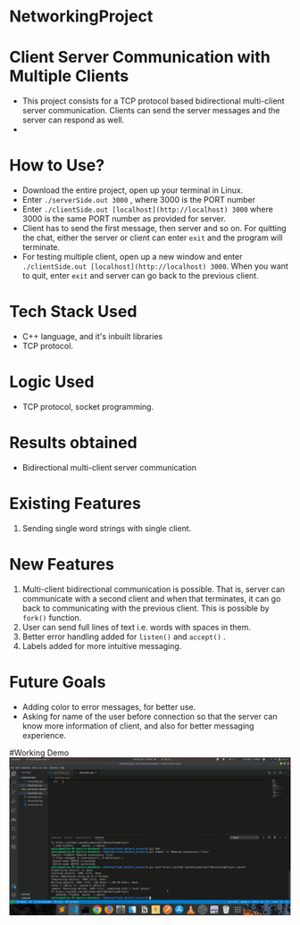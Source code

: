 # NetworkingProject
# Client Server Communication with Multiple Clients

- This project consists for a TCP protocol based bidirectional multi-client server communication. Clients can send the server messages and the server can respond as well.
- 

# How to Use?

- Download the entire project, open up your terminal in Linux.
- Enter `./serverSide.out 3000` , where 3000 is the PORT number
- Enter `./clientSide.out [localhost](http://localhost) 3000` where 3000 is the same PORT number as provided for server.
- Client has to send the first message, then server and so on. For quitting the chat, either the server or client can enter `exit` and the program will terminate.
- For testing multiple client, open up a new window and enter `./clientSide.out [localhost](http://localhost) 3000`. When you want to quit, enter `exit` and server can go back to the previous client.

# Tech Stack Used

- C++ language, and it's inbuilt libraries
- TCP protocol.

# Logic Used

- TCP protocol, socket programming.

# Results obtained
- Bidirectional multi-client server communication

# Existing Features

1. Sending single word strings with single client.

# New Features

1. Multi-client bidirectional communication is possible. That is, server can communicate with a second client and when that terminates, it can go back to communicating with the previous client. This is possible by `fork()` function.
2. User can send full lines of text i.e. words with spaces in them.
3. Better error handling added for `listen()` and `accept()` .
4. Labels added for more intuitive messaging.

# Future Goals

- Adding color to error messages, for better use.
- Asking for name of the user before connection so that the server can know more information of client, and also for better messaging experience.

#Working Demo
![Wokring demo GIF](demo.gif)

